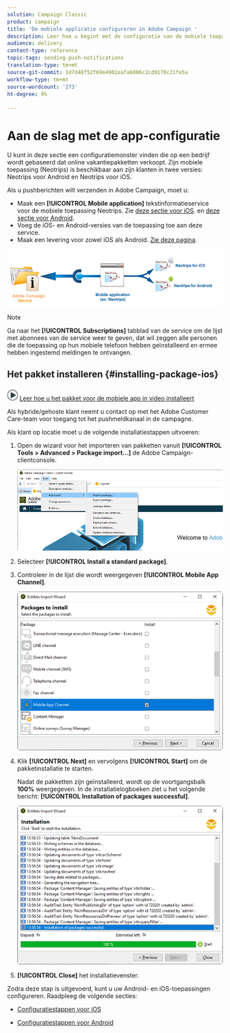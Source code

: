 ```yaml
---
solution: Campaign Classic
product: campaign
title: 'De mobiele applicatie configureren in Adobe Campaign '
description: Leer hoe u begint met de configuratie van de mobiele toepassing
audience: delivery
content-type: reference
topic-tags: sending-push-notifications
translation-type: tm+mt
source-git-commit: 1d7d48f52f69e4902eafa6806c2cd9170c21fe5a
workflow-type: tm+mt
source-wordcount: '273'
ht-degree: 9%

---
```



# Aan de slag met de app-configuratie

U kunt in deze sectie een configuratiemonster vinden die op een bedrijf wordt gebaseerd dat online vakantiepakketten verkoopt. Zijn mobiele toepassing (Neotrips) is beschikbaar aan zijn klanten in twee versies: Neotrips voor Android en Neotrips voor iOS.

Als u pushberichten wilt verzenden in Adobe Campaign, moet u:

* Maak een **[!UICONTROL Mobile application]** tekstinformatieservice voor de mobiele toepassing Neotrips. Zie [deze sectie voor iOS](../../delivery/using/configuring-the-mobile-application.md#configuring-ios-service). en [deze sectie voor Android](../../delivery/using/configuring-the-mobile-application-android.md#configuring-android-service).
* Voeg de iOS- en Android-versies van de toepassing toe aan deze service.
* Maak een levering voor zowel iOS als Android. [Zie deze pagina](../../delivery/using/creating-notifications.md).

![](assets/nmac_service_diagram.png)

>[!NOTE]
>
>Ga naar het **[!UICONTROL Subscriptions]** tabblad van de service om de lijst met abonnees van de service weer te geven, dat wil zeggen alle personen die de toepassing op hun mobiele telefoon hebben geïnstalleerd en ermee hebben ingestemd meldingen te ontvangen.

## Het pakket installeren {#installing-package-ios}

![](assets/do-not-localize/how-to-video.png) [Leer hoe u het pakket voor de mobiele app in video installeert](https://experienceleague.adobe.com/docs/campaign-classic-learn/tutorials/sending-messages/push-channel/installing-the-mobile-app-channel.html?lang=en#sending-messages)

Als hybride/gehoste klant neemt u contact op met het Adobe Customer Care-team voor toegang tot het pushmeldkanaal in de campagne.

Als klant op locatie moet u de volgende installatiestappen uitvoeren:

1. Open de wizard voor het importeren van pakketten vanuit **[!UICONTROL Tools > Advanced > Package import...]** de Adobe Campaign-clientconsole.

   ![](assets/package_ios.png)

1. Selecteer **[!UICONTROL Install a standard package]**.

1. Controleer in de lijst die wordt weergegeven **[!UICONTROL Mobile App Channel]**.

   ![](assets/package_ios_2.png)

1. Klik **[!UICONTROL Next]** en vervolgens **[!UICONTROL Start]** om de pakketinstallatie te starten.

   Nadat de pakketten zijn geïnstalleerd, wordt op de voortgangsbalk **100%** weergegeven. In de installatielogboeken ziet u het volgende bericht: **[!UICONTROL Installation of packages successful]**.

   ![](assets/package_ios_3.png)

1. **[!UICONTROL Close]** het installatievenster.

Zodra deze stap is uitgevoerd, kunt u uw Android- en iOS-toepassingen configureren.
Raadpleeg de volgende secties:

* [Configuratiestappen voor iOS](../../delivery/using/configuring-the-mobile-application.md)

* [Configuratiestappen voor Android](../../delivery/using/configuring-the-mobile-application-android.md)
